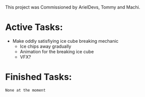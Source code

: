 This project was Commissioned by ArielDevs, Tommy and Machi.

# Active Tasks:
  - Make oddly satisfiying ice cube breaking mechanic
      - Ice chips away gradually
      - Animation for the breaking ice cube
      - VFX?

# Finished Tasks:
    None at the moment
